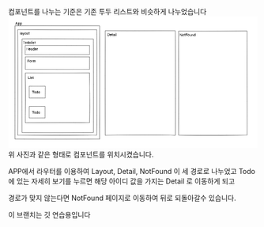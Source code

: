 컴포넌트를 나누는 기준은 기존 투두 리스트와 비슷하게 나누었습니다
![ex_screenshot](./src/scc_img1.png)
위 사진과 같은 형태로 컴포넌트를 위치시켰습니다.

APP에서 라우터를 이용하여 Layout, Detail, NotFound 이 세 경로로 나누었고 
Todo에 있는 자세히 보기를 누르면 해당 아이디 값을 가지는 Detail 로 이동하게 되고

경로가 맞지 않는다면 NotFound 페이지로 이동하여 뒤로 되돌아갈수 있습니다.


이 브랜치는 깃 연습용입니다